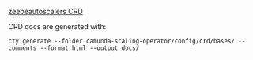 
[zeebeautoscalers CRD](zeebeautoscalers.camunda.sijoma.dev_sample.html)

CRD docs are generated with: 
```
cty generate --folder camunda-scaling-operator/config/crd/bases/ --comments --format html --output docs/
```
